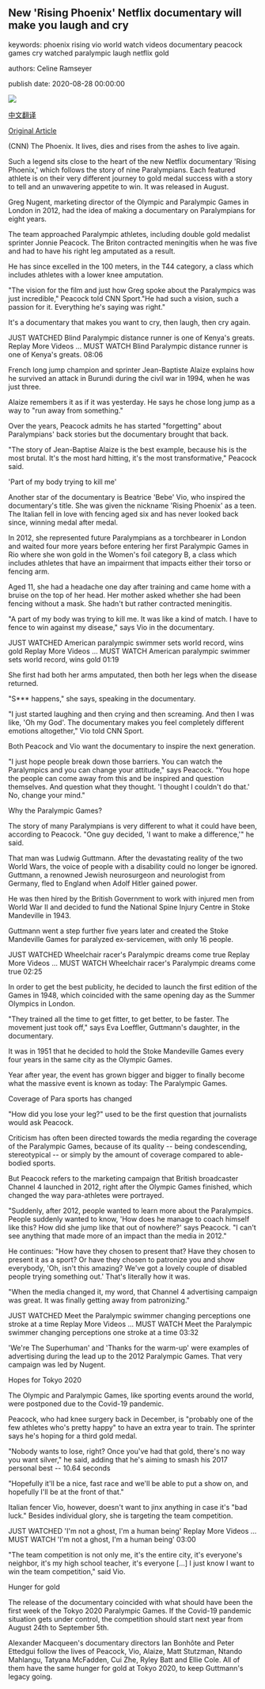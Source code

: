 ## New 'Rising Phoenix' Netflix documentary will make you laugh and cry

keywords: phoenix rising vio world watch videos documentary peacock games cry watched paralympic laugh netflix gold

authors: Celine Ramseyer

publish date: 2020-08-28 00:00:00

![](https://cdn.cnn.com/cnnnext/dam/assets/200826162936-peacock-paralympics-super-tease.jpg)

[中文翻译](New%20%27Rising%20Phoenix%27%20Netflix%20documentary%20will%20make%20you%20laugh%20and%20cry_zh.md)

[Original Article](https://edition.cnn.com/2020/08/28/sport/rising-phoenix-netflix-documentary-peacock-paralympians-spt-intl/index.html)

(CNN) The Phoenix. It lives, dies and rises from the ashes to live again.

Such a legend sits close to the heart of the new Netflix documentary 'Rising Phoenix,' which follows the story of nine Paralympians. Each featured athlete is on their very different journey to gold medal success with a story to tell and an unwavering appetite to win. It was released in August.

Greg Nugent, marketing director of the Olympic and Paralympic Games in London in 2012, had the idea of making a documentary on Paralympians for eight years.

The team approached Paralympic athletes, including double gold medalist sprinter Jonnie Peacock. The Briton contracted meningitis when he was five and had to have his right leg amputated as a result.

He has since excelled in the 100 meters, in the T44 category, a class which includes athletes with a lower knee amputation.

"The vision for the film and just how Greg spoke about the Paralympics was just incredible," Peacock told CNN Sport."He had such a vision, such a passion for it. Everything he's saying was right."

It's a documentary that makes you want to cry, then laugh, then cry again.

JUST WATCHED Blind Paralympic distance runner is one of Kenya's greats. Replay More Videos ... MUST WATCH Blind Paralympic distance runner is one of Kenya's greats. 08:06

French long jump champion and sprinter Jean-Baptiste Alaize explains how he survived an attack in Burundi during the civil war in 1994, when he was just three.

Alaize remembers it as if it was yesterday. He says he chose long jump as a way to "run away from something."

Over the years, Peacock admits he has started "forgetting" about Paralympians' back stories but the documentary brought that back.

"The story of Jean-Baptise Alaize is the best example, because his is the most brutal. It's the most hard hitting, it's the most transformative," Peacock said.

'Part of my body trying to kill me'

Another star of the documentary is Beatrice 'Bebe' Vio, who inspired the documentary's title. She was given the nickname 'Rising Phoenix' as a teen. The Italian fell in love with fencing aged six and has never looked back since, winning medal after medal.

In 2012, she represented future Paralympians as a torchbearer in London and waited four more years before entering her first Paralympic Games in Rio where she won gold in the Women's foil category B, a class which includes athletes that have an impairment that impacts either their torso or fencing arm.

Aged 11, she had a headache one day after training and came home with a bruise on the top of her head. Her mother asked whether she had been fencing without a mask. She hadn't but rather contracted meningitis.

"A part of my body was trying to kill me. It was like a kind of match. I have to fence to win against my disease," says Vio in the documentary.

JUST WATCHED American paralympic swimmer sets world record, wins gold Replay More Videos ... MUST WATCH American paralympic swimmer sets world record, wins gold 01:19

She first had both her arms amputated, then both her legs when the disease returned.

"S*** happens," she says, speaking in the documentary.

"I just started laughing and then crying and then screaming. And then I was like, 'Oh my God'. The documentary makes you feel completely different emotions altogether," Vio told CNN Sport.

Both Peacock and Vio want the documentary to inspire the next generation.

"I just hope people break down those barriers. You can watch the Paralympics and you can change your attitude," says Peacock. "You hope the people can come away from this and be inspired and question themselves. And question what they thought. 'I thought I couldn't do that.' No, change your mind."

Why the Paralympic Games?

The story of many Paralympians is very different to what it could have been, according to Peacock. "One guy decided, 'I want to make a difference,'" he said.

That man was Ludwig Guttmann. After the devastating reality of the two World Wars, the voice of people with a disability could no longer be ignored. Guttmann, a renowned Jewish neurosurgeon and neurologist from Germany, fled to England when Adolf Hitler gained power.

He was then hired by the British Government to work with injured men from World War II and decided to fund the National Spine Injury Centre in Stoke Mandeville in 1943.

Guttmann went a step further five years later and created the Stoke Mandeville Games for paralyzed ex-servicemen, with only 16 people.

JUST WATCHED Wheelchair racer's Paralympic dreams come true Replay More Videos ... MUST WATCH Wheelchair racer's Paralympic dreams come true 02:25

In order to get the best publicity, he decided to launch the first edition of the Games in 1948, which coincided with the same opening day as the Summer Olympics in London.

"They trained all the time to get fitter, to get better, to be faster. The movement just took off," says Eva Loeffler, Guttmann's daughter, in the documentary.

It was in 1951 that he decided to hold the Stoke Mandeville Games every four years in the same city as the Olympic Games.

Year after year, the event has grown bigger and bigger to finally become what the massive event is known as today: The Paralympic Games.

Coverage of Para sports has changed

"How did you lose your leg?" used to be the first question that journalists would ask Peacock.

Criticism has often been directed towards the media regarding the coverage of the Paralympic Games, because of its quality -- being condescending, stereotypical -- or simply by the amount of coverage compared to able-bodied sports.

But Peacock refers to the marketing campaign that British broadcaster Channel 4 launched in 2012, right after the Olympic Games finished, which changed the way para-athletes were portrayed.

"Suddenly, after 2012, people wanted to learn more about the Paralympics. People suddenly wanted to know, 'How does he manage to coach himself like this? How did she jump like that out of nowhere?' says Peacock. "I can't see anything that made more of an impact than the media in 2012."

He continues: "How have they chosen to present that? Have they chosen to present it as a sport? Or have they chosen to patronize you and show everybody, 'Oh, isn't this amazing? We've got a lovely couple of disabled people trying something out.' That's literally how it was.

"When the media changed it, my word, that Channel 4 advertising campaign was great. It was finally getting away from patronizing."

JUST WATCHED Meet the Paralympic swimmer changing perceptions one stroke at a time Replay More Videos ... MUST WATCH Meet the Paralympic swimmer changing perceptions one stroke at a time 03:32

'We're The Superhuman' and 'Thanks for the warm-up' were examples of advertising during the lead up to the 2012 Paralympic Games. That very campaign was led by Nugent.

Hopes for Tokyo 2020

The Olympic and Paralympic Games, like sporting events around the world, were postponed due to the Covid-19 pandemic.

Peacock, who had knee surgery back in December, is "probably one of the few athletes who's pretty happy" to have an extra year to train. The sprinter says he's hoping for a third gold medal.

"Nobody wants to lose, right? Once you've had that gold, there's no way you want silver," he said, adding that he's aiming to smash his 2017 personal best -- 10.64 seconds

"Hopefully it'll be a nice, fast race and we'll be able to put a show on, and hopefully I'll be at the front of that."

Italian fencer Vio, however, doesn't want to jinx anything in case it's "bad luck." Besides individual glory, she is targeting the team competition.

JUST WATCHED 'I'm not a ghost, I'm a human being' Replay More Videos ... MUST WATCH 'I'm not a ghost, I'm a human being' 03:00

"The team competition is not only me, it's the entire city, it's everyone's neighbor, it's my high school teacher, it's everyone [...] I just know I want to win the team competition," said Vio.

Hunger for gold

The release of the documentary coincided with what should have been the first week of the Tokyo 2020 Paralympic Games. If the Covid-19 pandemic situation gets under control, the competition should start next year from August 24th to September 5th.

Alexander Macqueen's documentary directors Ian Bonhôte and Peter Ettedgui follow the lives of Peacock, Vio, Alaize, Matt Stutzman, Ntando Mahlangu, Tatyana McFadden, Cui Zhe, Ryley Batt and Ellie Cole. All of them have the same hunger for gold at Tokyo 2020, to keep Guttmann's legacy going.